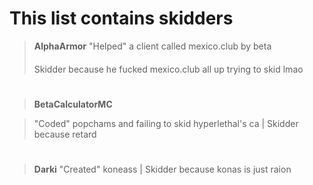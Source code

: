 # This list contains skidders

>**AlphaArmor** 
>"Helped" a client called mexico.club by beta
>####
> Skidder because he fucked mexico.club all up trying to skid lmao

#

>**BetaCalculatorMC** 

>"Coded" popchams and failing to skid hyperlethal's ca | Skidder because retard
#
>**Darki** 
>"Created" koneass | Skidder because konas is just raion
